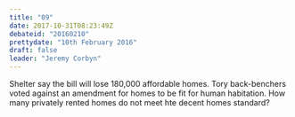 ```yaml
---
title: "09"
date: 2017-10-31T08:23:49Z
debateid: "20160210"
prettydate: "10th February 2016"
draft: false
leader: "Jeremy Corbyn"
---
```


Shelter say the bill will lose 180,000 affordable homes. Tory back-benchers voted against an amendment for homes to be fit for human habitation. How many privately rented homes do not meet hte decent homes standard?